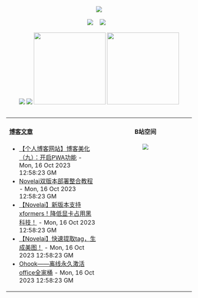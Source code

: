 <!-- 动态打字效果 -->
<h1 align="center">
  <a href="https://blog.mnxy.eu.org/">
    <img style="margin:auto" src="https://readme-typing-svg.herokuapp.com?color=%2336BCF7&lines=&nbsp;&nbsp;&nbsp;&nbsp;&nbsp;&nbsp;今日事，今日毕！">
  </a>
</h1>

<!-- 个人资料徽标 -->
<div align="center">
  <a href="https://blog.mnxy.eu.org/"><img src="https://img.shields.io/badge/website-个人博客-blue?style=flat&logo=hexo"></a>&emsp;
  <a href="https://space.bilibili.com/381745966"><img src="https://img.shields.io/badge/B站空间-bilibili-ff69b4?style=flat&logo=bilibili"></a>&emsp;
</div>
<br>

<!-- GitHub数据统计 -->
<div align="center">
  <img src="https://moe-counter.glitch.me/get/@MengNianxiaoyao?theme=gelbooru" />
  <img src="https://cdn.statically.io/gh/MengNianxiaoyao/MengNianxiaoyao@main/assets/github-contribution-grid-snake.svg" />
  <img height="195px" src="https://github-readme-stats.vercel.app/api?username=MengNianxiaoyao&count_private=true&show_icons=true&theme=dark" />
  <img height="195px" src="https://github-readme-stats.vercel.app/api/top-langs/?username=MengNianxiaoyao&layout=compact&theme=dark" />
</div>
<br>

<table align="center">
  
<td valign="top" width="50%">
  
#### <a href="https://blog.mnxy.eu.org/" target="_blank">博客文章</a>
  
<!-- START_SECTION:blog -->
* <a href='https://blog.mnxy.eu.org/posts/meihua9' target='_blank'>【个人博客网站】博客美化（九）：开启PWA功能</a> - Mon, 16 Oct 2023 12:58:23 GM
* <a href='https://blog.mnxy.eu.org/posts/novelai' target='_blank'>Novelai双版本部署整合教程</a> - Mon, 16 Oct 2023 12:58:23 GM
* <a href='https://blog.mnxy.eu.org/posts/novelai1' target='_blank'>【Novelai】新版本支持xformers！降低显卡占用黑科技！</a> - Mon, 16 Oct 2023 12:58:23 GM
* <a href='https://blog.mnxy.eu.org/posts/novelai2' target='_blank'>【Novelai】快速提取tag，生成美图！</a> - Mon, 16 Oct 2023 12:58:23 GM
* <a href='https://blog.mnxy.eu.org/posts/ohook' target='_blank'>Ohook——离线永久激活office全家桶</a> - Mon, 16 Oct 2023 12:58:23 GM
<!-- END_SECTION:blog -->
</td>
<td valign="top" width="50%">
  <!-- BiliBili数据 -->
<div align="center">
  
#### B站空间
  <a href="https://space.bilibili.com/381745966"><img src="https://stats.justsong.cn/api/bilibili/?id=381745966"/></a>
</div>
</td> 
</table>
